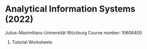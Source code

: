 # Analytical Information Systems (2022)

Julius-Maximilians-Universität Würzburg
Course number: 10606400

1. Tutorial Worksheets
